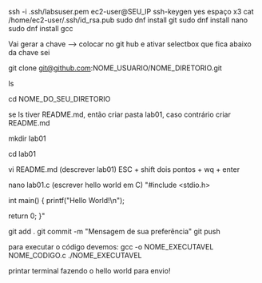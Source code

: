 ssh -i .ssh/labsuser.pem ec2-user@SEU_IP
ssh-keygen
yes
espaço x3
cat /home/ec2-user/.ssh/id_rsa.pub
sudo dnf install git
sudo dnf install nano
sudo dnf install gcc

Vai gerar a chave --> colocar no git hub e ativar selectbox que fica abaixo da chave sei

git clone git@github.com:NOME_USUARIO/NOME_DIRETORIO.git

ls

cd NOME_DO_SEU_DIRETORIO

se ls tiver README.md, então criar pasta lab01, caso contrário criar README.md

mkdir lab01

cd lab01

vi README.md (descrever lab01)
ESC + shift dois pontos + wq + enter 

nano lab01.c (escrever hello world em C)
"#include <stdio.h>

int main()
{
  printf("Hello World!\n");

  return 0;
}" 

git add .
git commit -m "Mensagem de sua preferência"
git push

para executar o código devemos:
gcc ­-o NOME_EXECUTAVEL NOME_CODIGO.c
./NOME_EXECUTAVEL

printar terminal fazendo o hello world para envio! 

 
